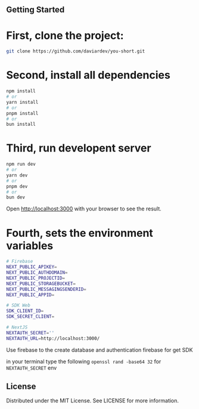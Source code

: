 ## Getting Started

# First, clone the project:

```bash
git clone https://github.com/daviardev/you-short.git

```

# Second, install all dependencies

```bash
npm install
# or
yarn install
# or
pnpm install
# or
bun install
```

# Third, run developent server

```bash
npm run dev
# or
yarn dev
# or
pnpm dev
# or
bun dev
```

Open [http://localhost:3000](http://localhost:3000) with your browser to see the result.


# Fourth, sets the environment variables

```bash
# Firebase
NEXT_PUBLIC_APIKEY=
NEXT_PUBLIC_AUTHDOMAIN=
NEXT_PUBLIC_PROJECTID=
NEXT_PUBLIC_STORAGEBUCKET=
NEXT_PUBLIC_MESSAGINGSENDERID=
NEXT_PUBLIC_APPID=

# SDK Web
SDK_CLIENT_ID=
SDK_SECRET_CLIENT=

# NextJS
NEXTAUTH_SECRET=''
NEXTAUTH_URL=http://localhost:3000/
```

Use firebase to the create database and authentication firebase for get SDK

in your terminal type the following `openssl rand -base64 32` for `NEXTAUTH_SECRET` env

## License
Distributed under the MIT License. See LICENSE for more information.
